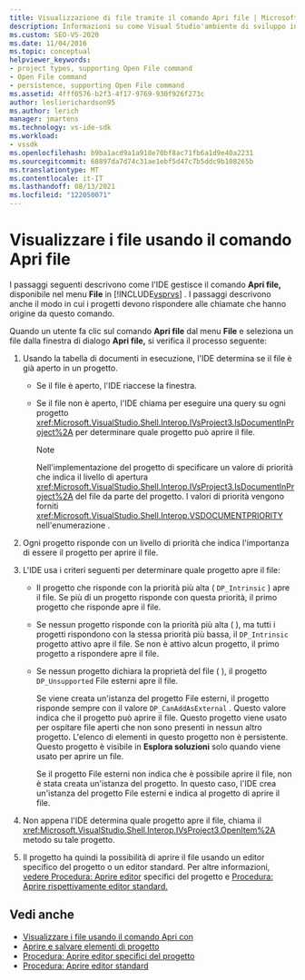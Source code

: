 ```yaml
---
title: Visualizzazione di file tramite il comando Apri file | Microsoft Docs
description: Informazioni su come Visual Studio'ambiente di sviluppo integrato (IDE) gestisce il comando Apri file del menu File per visualizzare i file.
ms.custom: SEO-VS-2020
ms.date: 11/04/2016
ms.topic: conceptual
helpviewer_keywords:
- project types, supporting Open File command
- Open File command
- persistence, supporting Open File command
ms.assetid: 4fff0576-b2f3-4f17-9769-930f926f273c
author: leslierichardson95
ms.author: lerich
manager: jmartens
ms.technology: vs-ide-sdk
ms.workload:
- vssdk
ms.openlocfilehash: b9ba1acd9a1a918e70bf8ac71fb6a1d9e40a2231
ms.sourcegitcommit: 68897da7d74c31ae1ebf5d47c7b5ddc9b108265b
ms.translationtype: MT
ms.contentlocale: it-IT
ms.lasthandoff: 08/13/2021
ms.locfileid: "122050071"
---
```

# <a name="display-files-by-using-the-open-file-command"></a>Visualizzare i file usando il comando Apri file
I passaggi seguenti descrivono come l'IDE gestisce il comando **Apri file,** disponibile nel menu **File** in [!INCLUDE[vsprvs](../../code-quality/includes/vsprvs_md.md)] . I passaggi descrivono anche il modo in cui i progetti devono rispondere alle chiamate che hanno origine da questo comando.

 Quando un utente fa clic sul comando **Apri file** dal menu **File** e seleziona un file dalla finestra di dialogo **Apri file,** si verifica il processo seguente:

1. Usando la tabella di documenti in esecuzione, l'IDE determina se il file è già aperto in un progetto.

    - Se il file è aperto, l'IDE riaccese la finestra.

    - Se il file non è aperto, l'IDE chiama per eseguire una query su ogni progetto <xref:Microsoft.VisualStudio.Shell.Interop.IVsProject3.IsDocumentInProject%2A> per determinare quale progetto può aprire il file.

        > [!NOTE]
        > Nell'implementazione del progetto di specificare un valore di priorità che indica il livello di apertura <xref:Microsoft.VisualStudio.Shell.Interop.IVsProject3.IsDocumentInProject%2A> del file da parte del progetto. I valori di priorità vengono forniti <xref:Microsoft.VisualStudio.Shell.Interop.VSDOCUMENTPRIORITY> nell'enumerazione .

2. Ogni progetto risponde con un livello di priorità che indica l'importanza di essere il progetto per aprire il file.

3. L'IDE usa i criteri seguenti per determinare quale progetto apre il file:

    - Il progetto che risponde con la priorità più alta ( `DP_Intrinsic` ) apre il file. Se più di un progetto risponde con questa priorità, il primo progetto che risponde apre il file.

    - Se nessun progetto risponde con la priorità più alta ( ), ma tutti i progetti rispondono con la stessa priorità più bassa, il `DP_Intrinsic` progetto attivo apre il file. Se non è attivo alcun progetto, il primo progetto a rispondere apre il file.

    - Se nessun progetto dichiara la proprietà del file ( ), il progetto `DP_Unsupported` File esterni apre il file.

         Se viene creata un'istanza del progetto File esterni, il progetto risponde sempre con il valore `DP_CanAddAsExternal` . Questo valore indica che il progetto può aprire il file. Questo progetto viene usato per ospitare file aperti che non sono presenti in nessun altro progetto. L'elenco di elementi in questo progetto non è persistente. Questo progetto è visibile in **Esplora soluzioni** solo quando viene usato per aprire un file.

         Se il progetto File esterni non indica che è possibile aprire il file, non è stata creata un'istanza del progetto. In questo caso, l'IDE crea un'istanza del progetto File esterni e indica al progetto di aprire il file.

4. Non appena l'IDE determina quale progetto apre il file, chiama il <xref:Microsoft.VisualStudio.Shell.Interop.IVsProject3.OpenItem%2A> metodo su tale progetto.

5. Il progetto ha quindi la possibilità di aprire il file usando un editor specifico del progetto o un editor standard. Per altre informazioni, [vedere Procedura: Aprire editor](../../extensibility/how-to-open-project-specific-editors.md) specifici del progetto e [Procedura: Aprire rispettivamente editor standard.](../../extensibility/how-to-open-standard-editors.md)

## <a name="see-also"></a>Vedi anche
- [Visualizzare i file usando il comando Apri con](../../extensibility/internals/displaying-files-by-using-the-open-with-command.md)
- [Aprire e salvare elementi di progetto](../../extensibility/internals/opening-and-saving-project-items.md)
- [Procedura: Aprire editor specifici del progetto](../../extensibility/how-to-open-project-specific-editors.md)
- [Procedura: Aprire editor standard](../../extensibility/how-to-open-standard-editors.md)

